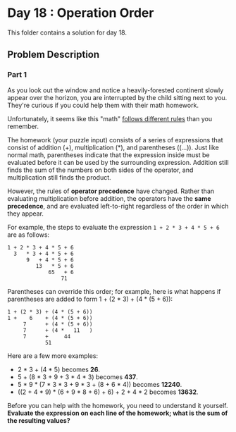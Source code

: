 # Day 18 : Operation Order

This folder contains a solution for day 18.

## Problem Description

### Part 1

As you look out the window and notice a heavily-forested continent slowly appear over the horizon, you are interrupted by the child sitting next to you. They're curious if you could help them with their math homework.

Unfortunately, it seems like this "math" [follows different rules](https://www.youtube.com/watch?v=3QtRK7Y2pPU&t=15) than you remember.

The homework (your puzzle input) consists of a series of expressions that consist of addition (+), multiplication (*), and parentheses ((...)). Just like normal math, parentheses indicate that the expression inside must be evaluated before it can be used by the surrounding expression. Addition still finds the sum of the numbers on both sides of the operator, and multiplication still finds the product.

However, the rules of **operator precedence** have changed. Rather than evaluating multiplication before addition, the operators have the **same precedence**, and are evaluated left-to-right regardless of the order in which they appear.

For example, the steps to evaluate the expression ```1 + 2 * 3 + 4 * 5 + 6``` are as follows:

```
1 + 2 * 3 + 4 * 5 + 6
  3   * 3 + 4 * 5 + 6
      9   + 4 * 5 + 6
         13   * 5 + 6
             65   + 6
                 71
```

Parentheses can override this order; for example, here is what happens if parentheses are added to form 1 + (2 * 3) + (4 * (5 + 6)):

```
1 + (2 * 3) + (4 * (5 + 6))
1 +    6    + (4 * (5 + 6))
     7      + (4 * (5 + 6))
     7      + (4 *   11   )
     7      +     44
            51
```

Here are a few more examples:

  - 2 * 3 + (4 * 5) becomes **26**.
  - 5 + (8 * 3 + 9 + 3 * 4 * 3) becomes **437**.
  - 5 * 9 * (7 * 3 * 3 + 9 * 3 + (8 + 6 * 4)) becomes **12240**.
  - ((2 + 4 * 9) * (6 + 9 * 8 + 6) + 6) + 2 + 4 * 2 becomes **13632**.

Before you can help with the homework, you need to understand it yourself. **Evaluate the expression on each line of the homework; what is the sum of the resulting values?**

